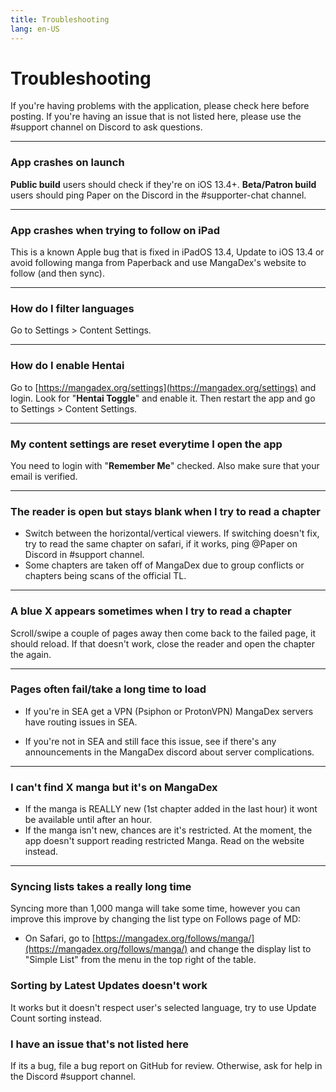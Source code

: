 ```yaml
---
title: Troubleshooting
lang: en-US
---
```


# Troubleshooting

If you're having problems with the application, please check here before posting. If you're having an issue that is not listed here, please use the #support channel on Discord to ask questions.

--- 

### App crashes on launch
**Public build** users should check if they're on iOS 13.4+. **Beta/Patron build** users should ping Paper on the Discord in the #supporter-chat channel.

---

### App crashes when trying to follow on iPad
This is a known Apple bug that is fixed in iPadOS 13.4, Update to iOS 13.4 or avoid following manga from Paperback and use MangaDex's website to follow (and then sync).

---

### How do I filter languages
Go to Settings > Content Settings.

---

### How do I enable Hentai
Go to [https://mangadex.org/settings](https://mangadex.org/settings) and login. Look for "**Hentai Toggle**" and enable it.
Then restart the app and go to Settings > Content Settings.

---

### My content settings are reset everytime I open the app
You need to login with "**Remember Me**" checked.
Also make sure that your email is verified.

---

### The reader is open but stays blank when I try to read a chapter
 * Switch between the horizontal/vertical viewers. If switching doesn't fix, try to read the same chapter on safari, if it works, ping @Paper on Discord in #support channel.
 * Some chapters are taken off of MangaDex due to group conflicts or chapters being scans of the official TL.

---

### A blue X appears sometimes when I try to read a chapter
Scroll/swipe a couple of pages away then come back to the failed page, it should reload. If that doesn't work, close the reader and open the chapter the again.

---

### Pages often fail/take a long time to load
 * If you're in SEA get a VPN (Psiphon or ProtonVPN) MangaDex servers have routing issues in SEA.


 * If you're not in SEA and still face this issue, see if there's any announcements in the MangaDex discord about server complications.

---

### I can't find X manga but it's on MangaDex
 * If the manga is REALLY new (1st chapter added in the last hour) it wont be available until after an hour.
 * If the manga isn't new, chances are it's restricted. At the moment, the app doesn't support reading restricted Manga.
Read on the website instead.

---

### Syncing lists takes a really long time
Syncing more than 1,000 manga will take some time, however you can improve this improve by changing the list type on Follows page of MD:
 * On Safari, go to [https://mangadex.org/follows/manga/](https://mangadex.org/follows/manga/) and change the display list to "Simple List" from the menu in the top right of the table.

### Sorting by Latest Updates doesn't work
It works but it doesn't respect user's selected language, try to use Update Count sorting instead.

### I have an issue that's not listed here
If its a bug, file a bug report on GitHub for review. Otherwise, ask for help in the Discord #support channel.